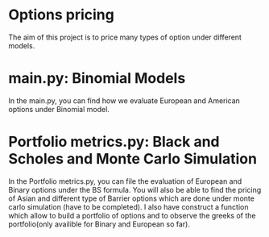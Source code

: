 # Options pricing
The aim of this project is to price many types of option under different models. 

# main.py: Binomial Models
In the main.py, you can find how we evaluate European and American options under Binomial model.

# Portfolio metrics.py: Black and Scholes and Monte Carlo Simulation
In the Portfolio metrics.py, you can file the evaluation of European and Binary options under the BS formula.
You will also be able to find the pricing of Asian and different type of Barrier options which are done under monte carlo simulation (have to be completed).
I also have construct a function which allow to build a portfolio of options and to observe the greeks of the portfolio(only availible for Binary and European so far).

